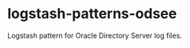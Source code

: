 logstash-patterns-odsee
=======================

Logstash pattern for Oracle Directory Server log files.
